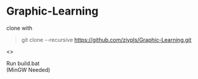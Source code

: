 # Graphic-Learning
clone with
>git clone --recursive https://github.com/zjypls/Graphic-Learning.git

<>

Run build.bat
<br>
(MinGW Needed)


